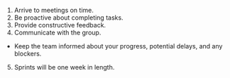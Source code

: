 1. Arrive to meetings on time.
2. Be proactive about completing tasks.
3. Provide constructive feedback.
4. Communicate with the group.
 - Keep the team informed about your progress, potential delays, and any blockers.
5. Sprints will be one week in length.
